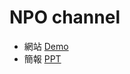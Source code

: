 # NPO channel

- 網站 [Demo](https://teacher144123.github.io/npo_map/)
- 簡報 [PPT](https://drive.google.com/open?id=0B4plZxopi-TtTkhHNjBXdXNoajQ)
